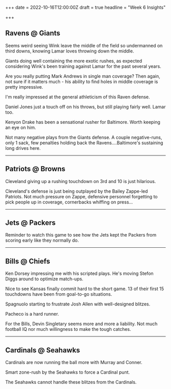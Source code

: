 +++
date = 2022-10-16T12:00:00Z
draft = true
headline = "Week 6 Insights"

+++
## Ravens @ Giants

Seems weird seeing Wink leave the middle of the field so undermanned on third downs, knowing Lamar loves throwing down the middle.

Giants doing well containing the more exotic rushes, as expected considering Wink's been training against Lamar for the past several years.

Are you really putting Mark Andrews in single man coverage? Then again, not sure if it matters much - his ability to find holes in middle coverage is pretty impressive.

I'm really impressed at the general athleticism of this Raven defense.

Daniel Jones just a touch off on his throws, but still playing fairly well. Lamar too. 

Kenyon Drake has been a sensational rusher for Baltimore. Worth keeping an eye on him.

Not many negative plays from the Giants defense. A couple negative-runs, only 1 sack, few penalties holding back the Ravens....Baltimore's sustaining long drives here.

***

## Patriots @ Browns

Cleveland giving up a rushing touchdown on 3rd and 10 is just hilarious. 

Cleveland's defense is just being outplayed by the Bailey Zappe-led Patriots. Not much pressure on Zappe, defensive personnel forgetting to pick people up in coverage, cornerbacks whiffing on press...

***

## Jets @ Packers

Reminder to watch this game to see how the Jets kept the Packers from scoring early like they normally do.

***

## Bills @ Chiefs

Ken Dorsey impressing me with his scripted plays. He's moving Stefon Diggs around to optimize match-ups.

Nice to see Kansas finally commit hard to the short game. 13 of their first 15 touchdowns have been from goal-to-go situations.

Spagnuolo starting to frustrate Josh Allen with well-designed blitzes. 

Pacheco is a hard runner.

For the Bills, Devin Singletary seems more and more a liability. Not much football IQ nor much willingness to make the tough catches.

***

## Cardinals @ Seahawks

Cardinals are now running the ball more with Murray and Conner.

Smart zone-rush by the Seahawks to force a Cardinal punt.

The Seahawks cannot handle these blitzes from the Cardinals.